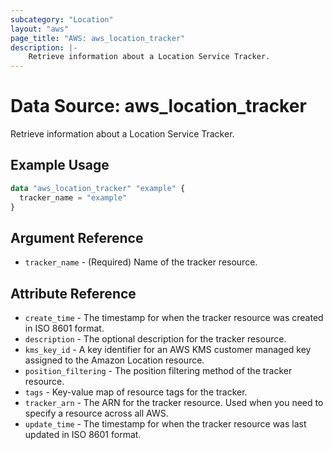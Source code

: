 ```yaml
---
subcategory: "Location"
layout: "aws"
page_title: "AWS: aws_location_tracker"
description: |-
    Retrieve information about a Location Service Tracker.
---
```


# Data Source: aws_location_tracker

Retrieve information about a Location Service Tracker.

## Example Usage

```terraform
data "aws_location_tracker" "example" {
  tracker_name = "example"
}
```

## Argument Reference

* `tracker_name` - (Required) Name of the tracker resource.

## Attribute Reference

* `create_time` - The timestamp for when the tracker resource was created in ISO 8601 format.
* `description` - The optional description for the tracker resource.
* `kms_key_id` - A key identifier for an AWS KMS customer managed key assigned to the Amazon Location resource.
* `position_filtering` - The position filtering method of the tracker resource.
* `tags` - Key-value map of resource tags for the tracker.
* `tracker_arn` - The ARN for the tracker resource. Used when you need to specify a resource across all AWS.
* `update_time` - The timestamp for when the tracker resource was last updated in ISO 8601 format.
